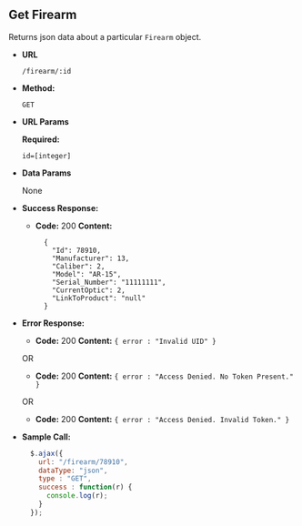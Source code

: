 **Get Firearm**
----
  Returns json data about a particular `Firearm` object.

* **URL**

  `/firearm/:id`

* **Method:**

  `GET`

*  **URL Params**

   **Required:**

   `id=[integer]`

* **Data Params**

  None

* **Success Response:**

  * **Code:** 200
    **Content:**
    ```
	  {
	    "Id": 78910,
	    "Manufacturer": 13,
	    "Caliber": 2,
	    "Model": "AR-15",
	    "Serial_Number": "11111111",
	    "CurrentOptic": 2,
	    "LinkToProduct": "null"
	  }
    ```

* **Error Response:**

  * **Code:** 200
    **Content:** `{ error : "Invalid UID" }`

  OR

  * **Code:** 200
    **Content:** `{ error : "Access Denied. No Token Present." }`

   OR

  * **Code:** 200
    **Content:** `{ error : "Access Denied. Invalid Token." }`

* **Sample Call:**

  ```javascript
    $.ajax({
      url: "/firearm/78910",
      dataType: "json",
      type : "GET",
      success : function(r) {
        console.log(r);
      }
    });
  ```
